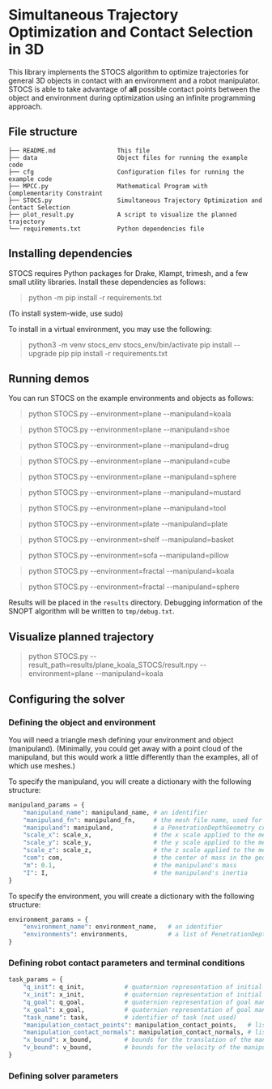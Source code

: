 # Simultaneous Trajectory Optimization and Contact Selection in 3D

This library implements the STOCS algorithm to optimize trajectories for general 3D objects in contact with an environment and a robot manipulator.  STOCS is able to take advantage of **all** possible contact points between the object and environment during optimization using an infinite programming approach. 


## File structure

```
├── README.md                 This file
├── data                      Object files for running the example code
├── cfg                       Configuration files for running the example code
├── MPCC.py                   Mathematical Program with Complementarity Constraint
├── STOCS.py                  Simultaneous Trajectory Optimization and Contact Selection
├── plot_result.py            A script to visualize the planned trajectory
└── requirements.txt          Python dependencies file
```
## Installing dependencies

STOCS requires Python packages for Drake, Klampt, trimesh, and a few small utility libraries.  Install these dependencies as follows:

> python -m pip install -r requirements.txt

(To install system-wide, use sudo)

To install in a virtual environment, you may use the following:

> python3 -m venv stocs_env
> stocs_env/bin/activate
> pip install --upgrade pip
> pip install -r requirements.txt


## Running demos

You can run STOCS on the example environments and objects as follows:

> python STOCS.py --environment=plane --manipuland=koala

> python STOCS.py --environment=plane --manipuland=shoe

> python STOCS.py --environment=plane --manipuland=drug

> python STOCS.py --environment=plane --manipuland=cube

> python STOCS.py --environment=plane --manipuland=sphere

> python STOCS.py --environment=plane --manipuland=mustard

> python STOCS.py --environment=plane --manipuland=tool

> python STOCS.py --environment=plate --manipuland=plate

> python STOCS.py --environment=shelf --manipuland=basket

> python STOCS.py --environment=sofa --manipuland=pillow

> python STOCS.py --environment=fractal --manipuland=koala

> python STOCS.py --environment=fractal --manipuland=sphere

Results will be placed in the `results` directory.  Debugging information of the SNOPT algorithm will be written to `tmp/debug.txt`.

## Visualize planned trajectory
> python STOCS.py --result_path=results/plane_koala_STOCS/result.npy --environment=plane --manipuland=koala

## Configuring the solver

### Defining the object and environment

You will need a triangle mesh defining your environment and object (manipuland).  (Minimally, you could get away with a point cloud of the manipuland, but this would work a little differently than the examples, all of which use meshes.)

To specify the manipuland, you will create a dictionary with the following structure:

```python
manipuland_params = {
    "manipuland_name": manipuland_name, # an identifier
    "manipuland_fn": manipuland_fn,     # the mesh file name, used for visualization
    "manipuland": manipuland,           # a PenetrationDepthGeometry created from the mesh
    "scale_x": scale_x,                 # the x scale applied to the mesh file to get the geometry 
    "scale_y": scale_y,                 # the y scale applied to the mesh file to get the geometry
    "scale_z": scale_z,                 # the z scale applied to the mesh file to get the geometry
    "com": com,                         # the center of mass in the geometry's local frame
    "m": 0.1,                           # the manipuland's mass
    "I": I,                             # the manipuland's inertia
}
```

To specify the environment, you will create a dictionary with the following structure:

```python
environment_params = {
    "environment_name": environment_name,   # an identifier
    "environments": environments,           # a list of PenetrationDepthGeometry 
}
```

### Defining robot contact parameters and terminal conditions

```python
task_params = {
    "q_init": q_init,           # quaternion representation of initial manipuland rotation
    "x_init": x_init,           # quaternion representation of initial manipuland translation
    "q_goal": q_goal,           # quaternion representation of goal manipuland rotation
    "x_goal": x_goal,           # quaternion representation of goal manipuland translation
    "task_name": task,          # identifier of task (not used)
    "manipulation_contact_points": manipulation_contact_points,   # list of points on the manipuland that the robot is touching. expressed in local frame. 
    "manipulation_contact_normals": manipulation_contact_normals, # list of normals corresponding to points on the manipuland that the robot is touching.  Pointing inward to manipuland, and expressed in local frame.
    "x_bound": x_bound,         # bounds for the translation of the manipuland
    "v_bound": v_bound,         # bounds for the velocity of the manipuland
}
```

### Defining solver parameters
